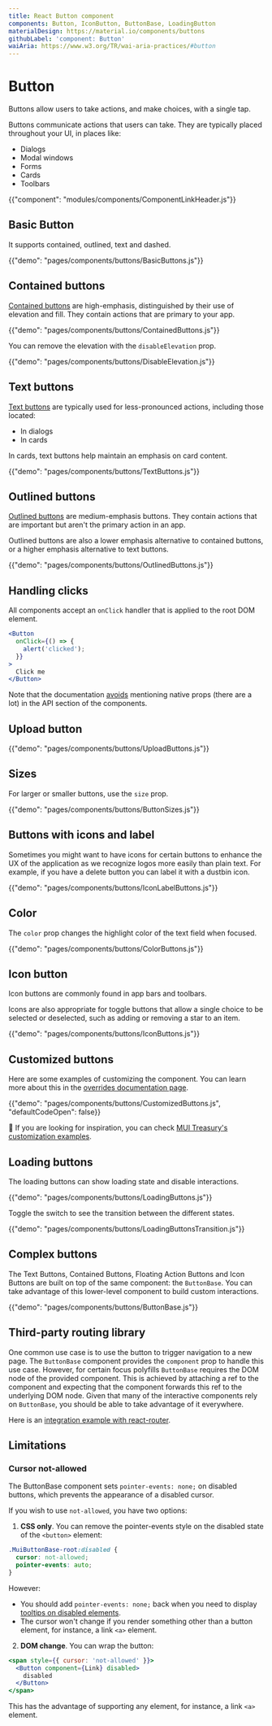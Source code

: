 ```yaml
---
title: React Button component
components: Button, IconButton, ButtonBase, LoadingButton
materialDesign: https://material.io/components/buttons
githubLabel: 'component: Button'
waiAria: https://www.w3.org/TR/wai-aria-practices/#button
---
```


# Button

<p class="description">Buttons allow users to take actions, and make choices, with a single tap.</p>

Buttons communicate actions that users can take. They are typically placed throughout your UI, in places like:

- Dialogs
- Modal windows
- Forms
- Cards
- Toolbars

{{"component": "modules/components/ComponentLinkHeader.js"}}

## Basic Button

It supports contained, outlined, text and dashed.

{{"demo": "pages/components/buttons/BasicButtons.js"}}

## Contained buttons

[Contained buttons](https://material.io/components/buttons#contained-button)
are high-emphasis, distinguished by their use of elevation and fill.
They contain actions that are primary to your app.

{{"demo": "pages/components/buttons/ContainedButtons.js"}}

You can remove the elevation with the `disableElevation` prop.

{{"demo": "pages/components/buttons/DisableElevation.js"}}

## Text buttons

[Text buttons](https://material.io/components/buttons#text-button)
are typically used for less-pronounced actions, including those located:

- In dialogs
- In cards

In cards, text buttons help maintain an emphasis on card content.

{{"demo": "pages/components/buttons/TextButtons.js"}}

## Outlined buttons

[Outlined buttons](https://material.io/components/buttons#outlined-button) are medium-emphasis buttons.
They contain actions that are important but aren't the primary action in an app.

Outlined buttons are also a lower emphasis alternative to contained buttons,
or a higher emphasis alternative to text buttons.

{{"demo": "pages/components/buttons/OutlinedButtons.js"}}

## Handling clicks

All components accept an `onClick` handler that is applied to the root DOM element.

```jsx
<Button
  onClick={() => {
    alert('clicked');
  }}
>
  Click me
</Button>
```

Note that the documentation [avoids](/guides/api/#native-properties) mentioning native props (there are a lot) in the API section of the components.

## Upload button

{{"demo": "pages/components/buttons/UploadButtons.js"}}

## Sizes

For larger or smaller buttons, use the `size` prop.

{{"demo": "pages/components/buttons/ButtonSizes.js"}}

## Buttons with icons and label

Sometimes you might want to have icons for certain buttons to enhance the UX of the application as we recognize logos more easily than plain text. For example, if you have a delete button you can label it with a dustbin icon.

{{"demo": "pages/components/buttons/IconLabelButtons.js"}}

## Color

The `color` prop changes the highlight color of the text field when focused.

{{"demo": "pages/components/buttons/ColorButtons.js"}}

## Icon button

Icon buttons are commonly found in app bars and toolbars.

Icons are also appropriate for toggle buttons that allow a single choice to be selected or
deselected, such as adding or removing a star to an item.

{{"demo": "pages/components/buttons/IconButtons.js"}}

## Customized buttons

Here are some examples of customizing the component. You can learn more about this in the
[overrides documentation page](/customization/how-to-customize/).

{{"demo": "pages/components/buttons/CustomizedButtons.js", "defaultCodeOpen": false}}

🎨 If you are looking for inspiration, you can check [MUI Treasury's customization examples](https://mui-treasury.com/styles/button).

## Loading buttons

The loading buttons can show loading state and disable interactions.

{{"demo": "pages/components/buttons/LoadingButtons.js"}}

Toggle the switch to see the transition between the different states.

{{"demo": "pages/components/buttons/LoadingButtonsTransition.js"}}

## Complex buttons

The Text Buttons, Contained Buttons, Floating Action Buttons and Icon Buttons are built on top of the same component: the `ButtonBase`.
You can take advantage of this lower-level component to build custom interactions.

{{"demo": "pages/components/buttons/ButtonBase.js"}}

## Third-party routing library

One common use case is to use the button to trigger navigation to a new page.
The `ButtonBase` component provides the `component` prop to handle this use case.
However, for certain focus polyfills `ButtonBase` requires the DOM node of the provided
component.
This is achieved by attaching a ref to the component and expecting that the
component forwards this ref to the underlying DOM node.
Given that many of the interactive components rely on `ButtonBase`, you should be
able to take advantage of it everywhere.

Here is an [integration example with react-router](/guides/routing/#button).

## Limitations

### Cursor not-allowed

The ButtonBase component sets `pointer-events: none;` on disabled buttons, which prevents the appearance of a disabled cursor.

If you wish to use `not-allowed`, you have two options:

1. **CSS only**. You can remove the pointer-events style on the disabled state of the `<button>` element:

```css
.MuiButtonBase-root:disabled {
  cursor: not-allowed;
  pointer-events: auto;
}
```

However:

- You should add `pointer-events: none;` back when you need to display [tooltips on disabled elements](/components/tooltips/#disabled-elements).
- The cursor won't change if you render something other than a button element, for instance, a link `<a>` element.

2. **DOM change**. You can wrap the button:

```jsx
<span style={{ cursor: 'not-allowed' }}>
  <Button component={Link} disabled>
    disabled
  </Button>
</span>
```

This has the advantage of supporting any element, for instance, a link `<a>` element.
